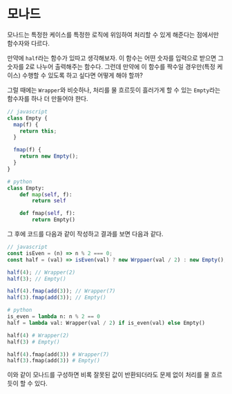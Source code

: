 # 모나드

모나드는 특정한 케이스를 특정한 로직에 위임하여 처리할 수 있게 해준다는 점에서만 함수자와 다르다.

만약에 `half`라는 함수가 있따고 생각해보자. 이 함수는 어떤 숫자를 입력으로 받으면 그 숫자를 2로 나누어 출력해주는 함수다. 그런데 만약에 이 함수를 짝수일 경우만(특정 케이스) 수행할 수 있도록 하고 싶다면 어떻게 해야 할까?

그럴 때에는 `Wrapper`와 비슷하나, 처리를 물 흐르듯이 흘러가게 할 수 있는 `Empty`라는 함수자를 하나 더 만들어야 한다.

``` javascript
// javascript
class Empty {
  map(f) {
    return this;
  }

  fmap(f) {
    return new Empty();
  }
}
```

``` python
# python
class Empty:
    def map(self, f):
        return self

    def fmap(self, f):
        return Empty()
```

그 후에 코드를 다음과 같이 작성하고 결과를 보면 다음과 같다.

``` javascript
// javascript
const isEven = (n) => n % 2 === 0;
const half = (val) => isEven(val) ? new Wrppaer(val / 2) : new Empty();

half(4); // Wrapper(2)
half(3); // Empty()

half(4).fmap(add(3)); // Wrapper(7)
half(3).fmap(add(3)); // Empty()
```

``` python
# python
is_even = lambda n: n % 2 == 0
half = lambda val: Wrapper(val / 2) if is_even(val) else Empty()

half(4) # Wrapper(2)
half(3) # Empty()

half(4).fmap(add(3)) # Wrapper(7)
half(3).fmap(add(3)) # Empty()
```

이와 같이 모나드를 구성하면 비록 잘못된 값이 반환되더라도 문제 없이 처리를 물 흐르듯이 할 수 있다.

